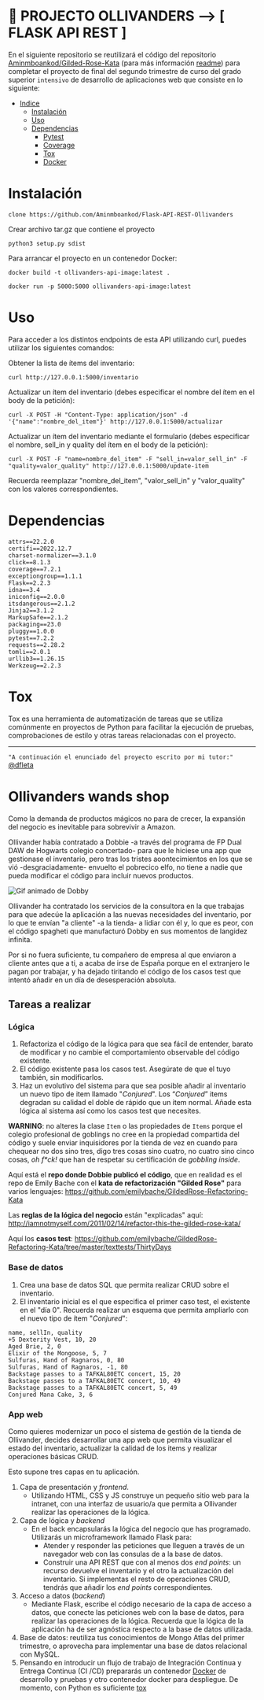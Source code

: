 
# :repeat: PROJECTO OLLIVANDERS --> [ FLASK API REST ] 


En el siguiente repositorio se reutilizará el código del repositorio [Aminmboankod/Gilded-Rose-Kata](https://github.com/Aminmboankod/Gilded-Rose-Kata) (para más información [readme](./GILDEDROSEKATA.md)) para completar el proyecto de final del segundo trimestre de curso del grado superior `intensivo` de desarrollo de aplicaciones web que consiste en lo siguiente:



- [Indice](#)
   - [Instalación](#instalación)
   - [Uso](#uso)
   - [Dependencias](#dependencias)
      - [Pytest]()
      - [Coverage]()
      - [Tox](#tox)
      - [Docker]()




# Instalación

```
clone https://github.com/Aminmboankod/Flask-API-REST-Ollivanders
```
Crear archivo tar.gz que contiene el proyecto
````
python3 setup.py sdist
````

Para arrancar el proyecto en un contenedor Docker:
````
docker build -t ollivanders-api-image:latest .

docker run -p 5000:5000 ollivanders-api-image:latest
````


# Uso 
Para acceder a los distintos endpoints de esta API utilizando curl, puedes utilizar los siguientes comandos:

Obtener la lista de ítems del inventario:
```
curl http://127.0.0.1:5000/inventario
```

Actualizar un ítem del inventario (debes especificar el nombre del ítem en el body de la petición):
```
curl -X POST -H "Content-Type: application/json" -d '{"name":"nombre_del_item"}' http://127.0.0.1:5000/actualizar
```

Actualizar un ítem del inventario mediante el formulario (debes especificar el nombre, sell_in y quality del ítem en el body de la petición):
```
curl -X POST -F "name=nombre_del_item" -F "sell_in=valor_sell_in" -F "quality=valor_quality" http://127.0.0.1:5000/update-item
```
Recuerda reemplazar "nombre_del_item", "valor_sell_in" y "valor_quality" con los valores correspondientes.

# Dependencias
````
attrs==22.2.0
certifi==2022.12.7
charset-normalizer==3.1.0
click==8.1.3
coverage==7.2.1
exceptiongroup==1.1.1
Flask==2.2.3
idna==3.4
iniconfig==2.0.0
itsdangerous==2.1.2
Jinja2==3.1.2
MarkupSafe==2.1.2
packaging==23.0
pluggy==1.0.0
pytest==7.2.2
requests==2.28.2
tomli==2.0.1
urllib3==1.26.15
Werkzeug==2.2.3
`````

# Tox 

Tox es una herramienta de automatización de tareas que se utiliza comúnmente en proyectos de Python para facilitar la ejecución de pruebas, comprobaciones de estilo y otras tareas relacionadas con el proyecto. 

-------------------------------------------------------------------------

`"A continuación el enunciado del proyecto escrito por mi tutor:"` [@dfleta](https://github.com/dfleta/ollivanders_shop)

# Ollivanders wands shop




Como la demanda de productos mágicos no para de crecer, la expansión del negocio es inevitable para sobrevivir a Amazon. 

Ollivander había contratado a Dobbie -a través del programa de FP Dual DAW de Hogwarts colegio concertado- para que le hiciese una app que gestionase el inventario, pero tras los tristes aoontecimientos en los que se vió -desgraciadamente- envuelto el pobrecico elfo, no tiene a nadie que pueda modificar el código para incluir nuevos productos.

![Gif animado de Dobby](https://media.giphy.com/media/S33oo9EWdlZHW/giphy.gif "Dobby refactorizando")

Ollivander ha contratado los servicios de la consultora en la que trabajas para que adecúe la aplicación a las nuevas necesidades del inventario, por lo que te envían "a cliente" -a la tienda- a lidiar con él y, lo que es peor, con el código spagheti que manufacturó Dobby en sus momentos de langidez infinita.

Por si no fuera suficiente, tu compañero de empresa al que enviaron a cliente antes que a ti, a acaba de irse de España porque en el extranjero le pagan por trabajar, y ha dejado tiritando el código de los casos test que intentó añadir en un día de desesperación absoluta.

## Tareas a realizar

### Lógica

1. Refactoriza el código de la lógica para que sea fácil de entender, barato de modificar y no cambie el comportamiento observable del código existente.
2. El código existente pasa los casos test. Asegúrate de que el tuyo también, sin modificarlos.
3. Haz un evolutivo del sistema para que sea posible añadir al inventario un nuevo tipo de item llamado "_Conjured_". Los “_Conjured_” items degradan su calidad el doble de rápido que un item normal. Añade esta lógica al sistema así como los casos test que necesites.

**WARNING**: no alteres la clase `Item` o las propiedades de `Items`  porque el colegio profesional de goblings no cree en la propiedad compartida del código y suele enviar inquisidores por la tienda de vez en cuando para chequear no dos sino tres, digo tres cosas sino cuatro, no cuatro sino cinco cosas, _oh f*ck!_ que han de respetar su certificación de _gobbling inside_.

Aquí está el **repo donde Dobbie publicó el código**, que en realidad es el repo de Emily Bache con el **kata de refactorización "Gilded Rose"** para varios lenguajes:
https://github.com/emilybache/GildedRose-Refactoring-Kata

Las **reglas de la lógica del negocio** están "explicadas" aquí:
http://iamnotmyself.com/2011/02/14/refactor-this-the-gilded-rose-kata/ 

Aquí los **casos test**:
https://github.com/emilybache/GildedRose-Refactoring-Kata/tree/master/texttests/ThirtyDays


### Base de datos

1. Crea una base de datos SQL que permita realizar CRUD sobre el inventario.
2. El inventario inicial es el que especifica el primer caso test, el existente en el "día 0". Recuerda realizar un esquema que permita ampliarlo con el nuevo tipo de ítem "_Conjured_":
   
```
name, sellIn, quality
+5 Dexterity Vest, 10, 20
Aged Brie, 2, 0
Elixir of the Mongoose, 5, 7
Sulfuras, Hand of Ragnaros, 0, 80
Sulfuras, Hand of Ragnaros, -1, 80
Backstage passes to a TAFKAL80ETC concert, 15, 20
Backstage passes to a TAFKAL80ETC concert, 10, 49
Backstage passes to a TAFKAL80ETC concert, 5, 49
Conjured Mana Cake, 3, 6
```

### App web

Como quieres modernizar un poco el sistema de gestión de la tienda de Ollivander, decides desarrollar una app web que permita visualizar el estado del inventario, actualizar la calidad de los items y realizar operaciones básicas CRUD.

Esto supone tres capas en tu aplicación.

1. Capa de presentación y _frontend_.
   - Utilizando HTML, CSS y JS construye un pequeño sitio web para la intranet, con una interfaz de usuario/a que permita a Ollivander realizar las operaciones de la lógica. 
2. Capa de lógica y _backend_
   - En el back encapsularás la lógica del negocio que has programado. Utilizarás un microframework llamado Flask para:
     - Atender y responder las peticiones que lleguen a través de un navegador web con las consulas de a la base de datos.
     - Construir una API REST que con al menos dos _end points_: un recurso devuelve el inventario y el otro la actualización del inventario. Si implementas el resto de operaciones CRUD, tendrás que añadir los _end points_ correspondientes.
3. Acceso a datos (_backend_)
   - Mediante Flask, escribe el código necesario de la capa de acceso a datos, que conecte las peticiones web con la base de datos, para realizar las operaciones de la lógica. Recuerda que la lógica de la aplicación ha de ser agnóstica respecto a la base de datos utilizada.
4. Base de datos: reutiliza tus conocimientos de Mongo Atlas del primer trimestre, o aprovecha para implementar una base de datos relacional con MySQL.
5. Pensando en introducir un flujo de trabajo de Integración Continua y Entrega Continua (CI /CD) prepararás un contenedor [Docker](https://www.docker.com/ "Docker") de desarrollo y pruebas y otro contenedor docker para despliegue. De momento, con Python es suficiente [tox](https://tox.readthedocs.io/en/latest/ "tox")



























